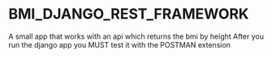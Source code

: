 # BMI_DJANGO_REST_FRAMEWORK
A small app that works with an api which returns the bmi by height
After you run the django app you MUST test it with the POSTMAN extension
